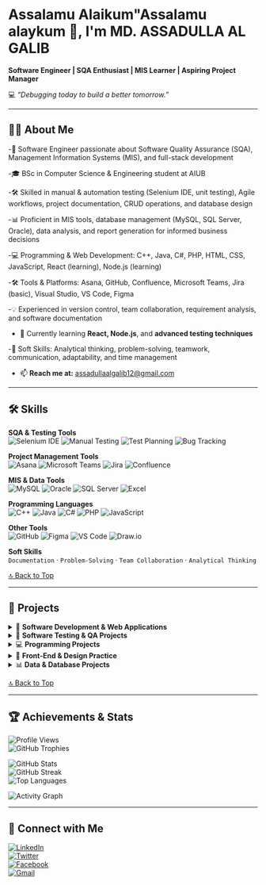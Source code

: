 # **Assalamu Alaikum"Assalamu alaykum** 👋, I'm **MD. ASSADULLA AL GALIB**  
**Software Engineer | SQA Enthusiast | MIS Learner | Aspiring Project Manager**  

💻 *“Debugging today to build a better tomorrow.”*  

---

## 👨‍💻 About Me  

-💼 Software Engineer passionate about Software Quality Assurance (SQA), Management Information Systems (MIS), and full-stack development

-🎓 BSc in Computer Science & Engineering student at AIUB

-🛠 Skilled in manual & automation testing (Selenium IDE, unit testing), Agile workflows, project documentation, CRUD operations, and database design

-📊 Proficient in MIS tools, database management (MySQL, SQL Server, Oracle), data analysis, and report generation for informed business decisions

-💻 Programming & Web Development: C++, Java, C#, PHP, HTML, CSS, JavaScript, React (learning), Node.js (learning)

-🛠 Tools & Platforms: Asana, GitHub, Confluence, Microsoft Teams, Jira (basic), Visual Studio, VS Code, Figma

-💡 Experienced in version control, team collaboration, requirement analysis, and software documentation

- 🌱 Currently learning **React, Node.js**, and **advanced testing techniques**

-🤝 Soft Skills: Analytical thinking, problem-solving, teamwork, communication, adaptability, and time management
- 📫 **Reach me at:** [assadullaalgalib12@gmail.com](mailto:assadullaalgalib12@gmail.com)  

---

## 🛠 Skills  

**SQA & Testing Tools**  
![Selenium IDE](https://img.shields.io/badge/-Selenium%20IDE-%2343B02A?style=flat&logo=selenium&logoColor=white) ![Manual Testing](https://img.shields.io/badge/-Manual%20Testing-blue) ![Test Planning](https://img.shields.io/badge/-Test%20Planning-orange) ![Bug Tracking](https://img.shields.io/badge/-Bug%20Tracking-red)

**Project Management Tools**  
![Asana](https://img.shields.io/badge/-Asana-%23FC636B?style=flat&logo=asana&logoColor=white) ![Microsoft Teams](https://img.shields.io/badge/-Microsoft%20Teams-%23636EE6?style=flat&logo=microsoftteams&logoColor=white) ![Jira](https://img.shields.io/badge/-Jira-%230052CC?style=flat&logo=jira&logoColor=white) ![Confluence](https://img.shields.io/badge/-Confluence-%230052CC?style=flat&logo=confluence&logoColor=white)

**MIS & Data Tools**  
![MySQL](https://img.shields.io/badge/-MySQL-%234479A1?style=flat&logo=mysql&logoColor=white) ![Oracle](https://img.shields.io/badge/-Oracle-F80000?style=flat&logo=oracle&logoColor=white) ![SQL Server](https://img.shields.io/badge/-SQL%20Server-%23CC2927?style=flat&logo=microsoftsqlserver&logoColor=white) ![Excel](https://img.shields.io/badge/-Excel-%23217346?style=flat&logo=microsoft-excel&logoColor=white)

**Programming Languages**  
![C++](https://img.shields.io/badge/-C++-%2300599C?style=flat&logo=c%2B%2B&logoColor=white) ![Java](https://img.shields.io/badge/-Java-%23ED8B00?style=flat&logo=java&logoColor=white) ![C#](https://img.shields.io/badge/-C%23-%23239120?style=flat&logo=c-sharp&logoColor=white) ![PHP](https://img.shields.io/badge/-PHP-%23777BB4?style=flat&logo=php&logoColor=white) ![JavaScript](https://img.shields.io/badge/-JavaScript-%23F7DF1E?style=flat&logo=javascript&logoColor=black)

**Other Tools**  
![GitHub](https://img.shields.io/badge/-GitHub-%23181717?style=flat&logo=github&logoColor=white) ![Figma](https://img.shields.io/badge/-Figma-%23F24E1E?style=flat&logo=figma&logoColor=white) ![VS Code](https://img.shields.io/badge/-VS%20Code-%23007ACC?style=flat&logo=visual-studio-code&logoColor=white) ![Draw.io](https://img.shields.io/badge/-Draw.io-%23F08705?style=flat&logo=diagramsdotnet&logoColor=white)

**Soft Skills**  
`Documentation` · `Problem-Solving` · `Team Collaboration` · `Analytical Thinking`  

[🔝 Back to Top](#hi--im-md-assadulla-al-galib)

---

## 📂 Projects  

<details>
<summary>🚀 <strong>Software Development & Web Applications</strong></summary>

- [E-Commerce-PHP](https://github.com/assadullaalgalib/E-Commerce-PHP) – PHP-based e-commerce platform with dynamic product display, categories, and shopping cart.  
- [TeamSync – A Smart Team Management Platform](https://github.com/assadullaalgalib/TeamSync-A-Smart-Team-Management-Platform---Software-Requirement-Engineering-) – ReactJS + PostgreSQL app for project tracking and client communication.    
- [Currency Converter](https://github.com/assadullaalgalib/Currency-Converter) – Real-time currency exchange using Open ExchangeRate API.  
- [Amozone Clone](https://github.com/assadullaalgalib/Amozone-clone) – HTML/CSS e-commerce UI clone.
- [C-Sharp Projects](https://github.com/assadullaalgalib/C-sharp) – Desktop apps & CRUD systems in C#.  
- [Bike Shop Management System](https://github.com/assadullaalgalib/Bike_shop_Management_System) – C# inventory and sales management software.  
- [Real Time Clock with Alarm](https://github.com/assadullaalgalib/Real_Time_Clock_With_Alarm-microprossesor-project-) – C++ microprocessor project. 
  

</details>

<details>
<summary>🧪 <strong>Software Testing & QA Projects</strong></summary>

- [Automation Testing – TeamSync Web Application](https://github.com/assadullaalgalib/Automation-Testing-of-the-TeamSync-Web-Application-Test-Case-Execution-using-Selenium-IDE) – Selenium IDE automation for login, task management, and tracking.  
- [Amazon E-commerce Testing](https://github.com/assadullaalgalib/Amazon-Ecommerce-Testing-) – Manual test cases for Home, Search, Cart, Checkout, and Orders.  
- [OrangeHRM – Login Functionality Testing](https://github.com/assadullaalgalib/OrangeHRM-Login-Testing) – Positive/negative, UI, and security-based login tests.  
- [Digital Document Artifacts Archive System – Test Plan](https://github.com/assadullaalgalib/Digital-Document-Artifacts-Archive-System-Test-plan) – Test coverage for digital document storage system.  
- [Event Buddy – Test Plan](https://github.com/assadullaalgalib/Event-Buddy-Event-Management-System--Test-Plan-) – Feature, usability, and performance-based testing.
- [Ghuri – A Travel Guide](https://github.com/assadullaalgalib/Ghuri) – Tourism management system with booking & itinerary planning.  
- [UniHub Management System (Asana)](https://github.com/assadullaalgalib/Unihub-management-System) – Simulated project management lifecycle in Asana.
- [UniHub-Software-Engineering](https://github.com/assadullaalgalib/UniHub-Software-Engineering) – University project management platform.

</details>

<details>
<summary>💻 <strong>Programming Projects</strong></summary>

- [Scientific Calculator](https://github.com/assadullaalgalib/SCIENTIFIC-CALCULATOR-) – C++ console-based calculator with trigonometric & logarithmic functions.   
- [Super Mario Game](https://github.com/assadullaalgalib/Super-mario-game-) – C++ graphics-based Mario clone.  
- [Java Projects](https://github.com/assadullaalgalib/java-) – Java OOP and problem-solving exercises.   
- [Compiler Design](https://github.com/assadullaalgalib/Compiler_Design) – C++ compiler functions for parsing and tokenizing.
- [Python Data Projects](https://github.com/assadullaalgalib/python) – Jupyter Notebook analysis scripts.  
- [toph_code](https://github.com/assadullaalgalib/toph_code) – Competitive programming problem solutions.  


</details>

<details>
<summary>🎨 <strong>Front-End & Design Practice</strong></summary>

- [Build a Digital Business Card](https://github.com/assadullaalgalib/Build-a-Digital-business-card) – HTML/CSS profile card layout.  
- [Google Clone](https://github.com/assadullaalgalib/Google-clone) – CSS-based Google homepage clone.  
- [CSS Practice](https://github.com/assadullaalgalib/CSS) – Styling exercises.  
- [Personal Profile Page](https://github.com/assadullaalgalib/personal-profile-page) – HTML/CSS personal webpage.  
- [HTML Projects](https://github.com/assadullaalgalib/HTML) – Basic HTML website layouts.
- [Tic-Tac-Toe](https://github.com/assadullaalgalib/Tic-Tac-Toe) – JavaScript game logic & UI.
- [Rock Paper Scissors Game](https://github.com/assadullaalgalib/Rock-Paper-Scissors-Game) – JavaScript-based game. 

</details>

<details>
<summary>📊 <strong>Data & Database Projects</strong></summary>

- [Database Project](https://github.com/assadullaalgalib/DataBase-project) – SQL-based business database system.  
- [Python Data Projects](https://github.com/assadullaalgalib/python) – Jupyter Notebook analysis scripts.  
- [toph_code](https://github.com/assadullaalgalib/toph_code) – Competitive programming problem solutions.  

</details>

[🔝 Back to Top](#hi--im-md-assadulla-al-galib)

---

## 🏆 Achievements & Stats  

![Profile Views](https://komarev.com/ghpvc/?username=assadullaalgalib&label=Profile%20views&color=0e75b6&style=flat)  
![GitHub Trophies](https://github-profile-trophy.vercel.app/?username=assadullaalgalib&theme=tokyonight&no-frame=true&margin-w=5)  

![GitHub Stats](https://github-readme-stats.vercel.app/api?username=assadullaalgalib&show_icons=true&theme=tokyonight)  
![GitHub Streak](https://github-readme-streak-stats.herokuapp.com/?user=assadullaalgalib&theme=tokyonight)  
![Top Languages](https://github-readme-stats.vercel.app/api/top-langs/?username=assadullaalgalib&layout=compact&theme=tokyonight)  

![Activity Graph](https://github-readme-activity-graph.vercel.app/graph?username=assadullaalgalib&theme=tokyo-night)  

---

## 🔗 Connect with Me  

[![LinkedIn](https://img.shields.io/badge/LinkedIn-blue?style=for-the-badge&logo=linkedin)](https://www.linkedin.com/in/md-assadulla-al-galib-480b61318)  
[![Twitter](https://img.shields.io/badge/Twitter-%231DA1F2.svg?style=for-the-badge&logo=Twitter&logoColor=white)](https://twitter.com/A_A_Galib71)  
[![Facebook](https://img.shields.io/badge/Facebook-%231877F2.svg?style=for-the-badge&logo=Facebook&logoColor=white)](https://facebook.com/MD.ASSADULLA.AL.GALIB.07)  
[![Gmail](https://img.shields.io/badge/Gmail-D14836.svg?style=for-the-badge&logo=Gmail&logoColor=white)](mailto:assadullaalgalib12@gmail.com)  
